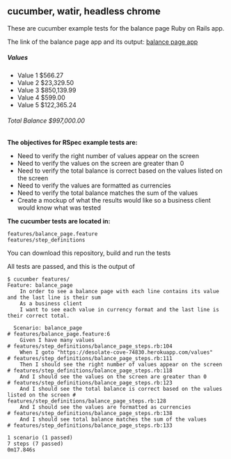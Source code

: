 ## cucumber, watir, headless chrome

These are cucumber example tests for the balance page Ruby on Rails app.

The link of the balance page app and its output: 
[balance page app](https://desolate-cove-74830.herokuapp.com/values)

##### Values
- Value 1	$566.27	
- Value 2	$23,329.50	
- Value 3	$850,139.99	
- Value 4	$599.00	
- Value 5	$122,365.24	
###### Total Balance $997,000.00

**The objectives for RSpec example tests are:**

- Need to verify the right number of values appear on the screen
- Need to verify the values on the screen are greater than 0
- Need to verify the total balance is correct based on the values listed on the screen
- Need to verify the values are formatted as currencies
- Need to verify the total balance matches the sum of the values
- Create a mockup of what the results would like so a business client would know what was tested

**The cucumber tests are located in:**
```
features/balance_page.feature
features/step_definitions
```
You can download this repository, build and run the tests  

All tests are passed, and this is the output of

```
$ cucumber features/
Feature: balance_page
	In order to see a balance page with each line contains its value and the last line is their sum
	As a business client
	I want to see each value in currency format and the last line is their correct total.

  Scenario: balance_page                                                                   # features/balance_page.feature:6
    Given I have many values                                                               # features/step_definitions/balance_page_steps.rb:104
    When I goto "https://desolate-cove-74830.herokuapp.com/values"                      # features/step_definitions/balance_page_steps.rb:111
    Then I should see the right number of values appear on the screen                      # features/step_definitions/balance_page_steps.rb:118
    And I should see the values on the screen are greater than 0                           # features/step_definitions/balance_page_steps.rb:123
    And I should see the total balance is correct based on the values listed on the screen # features/step_definitions/balance_page_steps.rb:128
    And I should see the values are formatted as currencies                                # features/step_definitions/balance_page_steps.rb:138
    And I should see total balance matches the sum of the values                           # features/step_definitions/balance_page_steps.rb:133

1 scenario (1 passed)
7 steps (7 passed)
0m17.846s
```